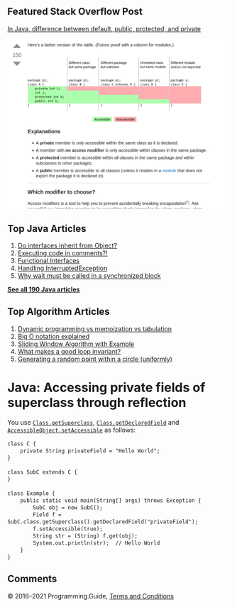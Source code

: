 



## Featured Stack Overflow Post

[In Java, difference between default, public, protected, and private](https://stackoverflow.com/a/33627846/276052)

[<img src="../images/so-featured-33627846.png" alt="StackOverflow screenshot thumbnail" class="screenshot" />](https://stackoverflow.com/a/33627846/276052)



## Top Java Articles

1.  [Do interfaces inherit from Object?](do-interfaces-inherit-from-object.html)
2.  [Executing code in comments?!](executing-code-in-comments.html)
3.  [Functional Interfaces](functional-interfaces.html)
4.  [Handling InterruptedException](handling-interrupted-exceptions.html)
5.  [Why wait must be called in a synchronized block](why-wait-must-be-in-synchronized.html)

[**See all 190 Java articles**](index.html)

## Top Algorithm Articles

1.  [Dynamic programming vs memoization vs tabulation](../dynamic-programming-vs-memoization-vs-tabulation.html)
2.  [Big O notation explained](../big-o-notation-explained.html)
3.  [Sliding Window Algorithm with Example](../sliding-window-example.html)
4.  [What makes a good loop invariant?](../what-makes-a-good-loop-invariant.html)
5.  [Generating a random point within a circle (uniformly)](../random-point-within-circle.html)

# Java: Accessing private fields of superclass through reflection

You use [`Class.getSuperclass`](https://docs.oracle.com/javase/8/docs/api/java/lang/Class.html#getSuperclass--), [`Class.getDeclaredField`](https://docs.oracle.com/javase/8/docs/api/java/lang/Class.html#getDeclaredField-java.lang.String-) and [`AccessibleObject.setAccessible`](https://docs.oracle.com/javase/8/docs/api/java/lang/reflect/AccessibleObject.html#setAccessible-boolean-) as follows:

    class C {
        private String privateField = "Hello World";
    }

    class SubC extends C {
    }

    class Example {
        public static void main(String[] args) throws Exception {
            SubC obj = new SubC();
            Field f = SubC.class.getSuperclass().getDeclaredField("privateField");
            f.setAccessible(true);
            String str = (String) f.get(obj);
            System.out.println(str);  // Hello World
        }
    }

## Comments



© 2016–2021 Programming.Guide, [Terms and Conditions](../terms-and-conditions.html)
